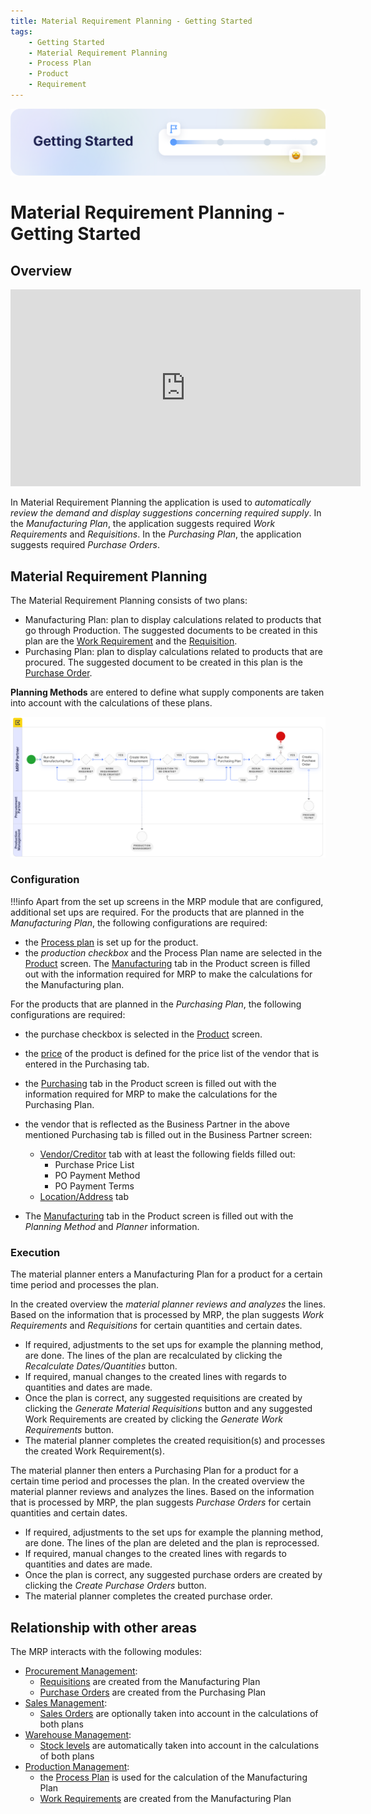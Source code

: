 ```yaml
---
title: Material Requirement Planning - Getting Started
tags: 
    - Getting Started
    - Material Requirement Planning
    - Process Plan
    - Product
    - Requirement
---
```


![cover-getting-started.png](../../../../assets/getting-started/overview/cover-getting-started.png)

# Material Requirement Planning - Getting Started

## Overview

<iframe width="560" height="315" src="https://www.youtube.com/embed/2fGUSzo2ACI?si=h1BqAWPYXf6S1Pnj" title="YouTube video player" frameborder="0" allow="accelerometer; autoplay; clipboard-write; encrypted-media; gyroscope; picture-in-picture; web-share" allowfullscreen></iframe>

In Material Requirement Planning the application is used to *automatically review the demand and display suggestions concerning required supply*. In the *Manufacturing Plan*, the application suggests required *Work Requirements* and *Requisitions*. In the *Purchasing Plan*, the application suggests required *Purchase Orders*.

## Material Requirement Planning

The Material Requirement Planning consists of two plans:

- Manufacturing Plan: plan to display calculations related to products that go through Production. The suggested documents to be created in this plan are the [Work Requirement](../production-management/transactions.md#work-requirement) and the [Requisition](../procurement-management/transactions.md#requisition).
- Purchasing Plan: plan to display calculations related to products that are procured. The suggested document to be created in this plan is the [Purchase Order](../procurement-management/transactions.md#purchase-order).

**Planning Methods** are entered to define what supply components are taken into account with the calculations of these plans.

![](../../../../assets/user-guide/etendo-classic/basic-features/material-requirement-planning/mrp0.png)

### **Configuration**

!!!info
    Apart from the set up screens in the MRP module that are configured, additional set ups are required.
    For the products that are planned in the *Manufacturing Plan*, the following configurations are required:

- the [Process plan](../production-management/setup.md#process-plan)  is set up for the product.
- the *production checkbox* and the Process Plan name are selected in the [Product](../master-data-management/master-data.md#product) screen.
The [Manufacturing](../master-data-management/master-data.md#manufacturing) tab in the Product screen is filled out with the information required for MRP to make the calculations for the Manufacturing plan.

For the products that are planned in the *Purchasing Plan*, the following configurations are required:

- the purchase checkbox is selected in the [Product](../master-data-management/master-data.md#product) screen.
- the [price](../master-data-management/master-data.md#price) of the product is defined for the price list of the vendor that is entered in the Purchasing tab.
- the [Purchasing](../master-data-management/master-data.md#purchasing)  tab in the Product screen is filled out with the information required for MRP to make the calculations for the Purchasing Plan.
- the vendor that is reflected as the Business Partner in the above mentioned Purchasing tab is filled out in the Business Partner screen:


    - [Vendor/Creditor](../master-data-management/master-data.md#vendorcreditor) tab with at least the following fields filled out:
        - Purchase Price List
        - PO Payment Method
        - PO Payment Terms
    - [Location/Address](../master-data-management/master-data.md#locationaddress) tab

- The [Manufacturing](../master-data-management/master-data.md#manufacturing) tab in the Product screen is filled out with the *Planning Method* and *Planner* information.

### **Execution** 

The material planner enters a Manufacturing Plan for a product for a certain time period and processes the plan.

In the created overview the *material planner reviews and analyzes* the lines. Based on the information that is processed by MRP, the plan suggests *Work Requirements* and *Requisitions* for certain quantities and certain dates.

- If required, adjustments to the set ups for example the planning method, are done. The lines of the plan are recalculated by clicking the *Recalculate Dates/Quantities* button.
- If required, manual changes to the created lines with regards to quantities and dates are made.
- Once the plan is correct, any suggested requisitions are created by clicking the *Generate Material Requisitions* button and any suggested Work Requirements are created by clicking the *Generate Work Requirements* button.
- The material planner completes the created requisition(s) and processes the created Work Requirement(s).


The material planner then enters a Purchasing Plan for a product for a certain time period and processes the plan.
In the created overview the material planner reviews and analyzes the lines. Based on the information that is processed by MRP, the plan suggests *Purchase Orders* for certain quantities and certain dates.

- If required, adjustments to the set ups for example the planning method, are done. The lines of the plan are deleted and the plan is reprocessed.
- If required, manual changes to the created lines with regards to quantities and dates are made.
- Once the plan is correct, any suggested purchase orders are created by clicking the *Create Purchase Orders* button.
- The material planner completes the created purchase order.

## Relationship with other areas

The MRP interacts with the following modules:

- [Procurement Management](../procurement-management/getting-started.md):
    - [Requisitions](../procurement-management/transactions.md#requisition) are created from the Manufacturing Plan
    - [Purchase Orders](../procurement-management/transactions.md#purchase-order) are created from the Purchasing Plan
- [Sales Management](../sales-management/getting-started.md):
    - [Sales Orders](../sales-management/transactions.md#sales-order) are optionally taken into account in the calculations of both plans
- [Warehouse Management](../warehouse-management/getting-started.md):
    - [Stock levels](../warehouse-management/analysis-tools.md#stock-report) are automatically taken into account in the calculations of both plans
- [Production Management](../production-management/getting-started.md):
    - the [Process Plan](../production-management/setup.md#process-plan) is used for the calculation of the Manufacturing Plan
    - [Work Requirements](../production-management/transactions.md#work-requirement) are created from the Manufacturing Plan

